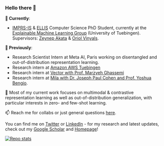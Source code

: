 ### Hello there 👋


**🌱  Currently**:
* [IMPRS-IS](https://imprs.is.mpg.de/) & [ELLIS](https://ellis.eu/) Computer Science PhD Student, currently at the [Explainable Machine Learning Group](https://eml-unitue.de/people) (University of Tuebingen). Supervisors: [Zeynep Akata](https://scholar.google.com/citations?user=jQl9RtkAAAAJ) & [Oriol Vinyals](https://scholar.google.com/citations?user=NkzyCvUAAAAJ&hl=de).

**🌱  Previously**:
* Research Scientist Intern at Meta AI, Paris working on disentangled and out-of-distribution representation learning.
* Research intern at [Amazon AWS Tuebingen](https://www.amazon.science/) 
* Research intern at [Vector with Prof. Marzyeh Ghassemi](http://www.marzyehghassemi.com/) 
* Research intern at [Mila with Dr. Joseph Paul Cohen and Prof. Yoshua Bengio](https://mila.quebec/).


🤔 Most of my current work focuses on multimodal & contrastive representation learning as well as out-of-distribution generalization, with particular interests in zero- and few-shot learning.

📫 Reach me for collabs or just general questions [here](mailto:karsten.rh1@gmail.com).

<!-- Actual text -->

You can find me on [Twitter](https://twitter.com/confusezius) or [LinkedIn](https://www.linkedin.com/in/karsten-roth) - for my research and latest updates, check out my [Google Scholar](https://scholar.google.com/citations?user=93ZjIs0AAAAJ) and [Homepage](https://karroth.com)!

[![Repo stats](https://github-readme-stats.vercel.app/api?username=confusezius)](https://github.com/confusezius/github-readme-stats)



<!--![My github stats](https://github-readme-stats.vercel.app/api?username=Confusezius&show_icons=true&theme=dracula) -->
